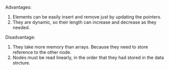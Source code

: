 Advantages:

1. Elements can be easily insert and remove just by updating the pointers.
2. They are dynamic, so their length can increase and decrease as they needed.

Disadvantage:

1. They take more memory than arrays. Because they need to store reference to the other node.
2. Nodes must be read linearly, in the order that they had stored in the data strcture.

